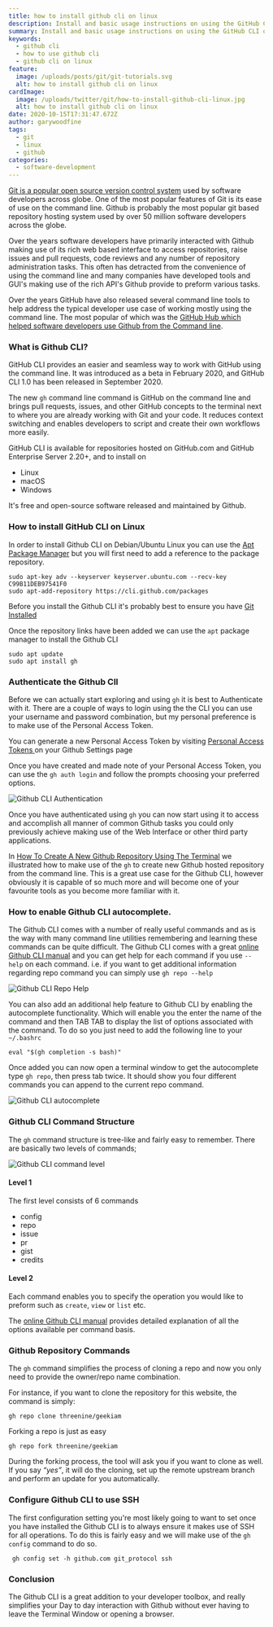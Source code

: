 ```yaml
---
title: how to install github cli on linux
description: Install and basic usage instructions on using the GitHub CLI on Linux
summary: Install and basic usage instructions on using the GitHub CLI on Linux
keywords:
  - github cli
  - how to use github cli
  - github cli on linux
feature:
  image: /uploads/posts/git/git-tutorials.svg
  alt: how to install github cli on linux
cardImage:
  image: /uploads/twitter/git/how-to-install-github-cli-linux.jpg
  alt: how to install github cli on linux
date: 2020-10-15T17:31:47.672Z
author: garywoodfine
tags:
  - git
  - linux
  - github
categories:
  - software-development
---
```


[Git is a popular open source version control system](https://geekiam.io/what-is-git/ "What is Git | Geek.I.Am") used by software developers across globe.  One of the most popular features of 
Git is its ease of use on the command line.  Github is probably the most popular git based repository hosting system used
by over 50 million software developers across the globe.  

Over the years software developers have primarily interacted with Github making use of its rich web based interface to 
access repositories, raise issues and pull requests, code reviews and any number of repository administration tasks.  This
often has detracted from the convenience of using the command line and many companies have developed tools and GUI's making 
use of the rich API's Github provide to preform various tasks.

Over the years GitHub have also released several command line tools to help address the typical developer use case of 
working mostly using the command line. The most popular of which was the [GitHub Hub which helped software developers use
Github from the Command line](https://hub.github.com/ "Github hub").

### What is Github CLI?
GitHub CLI provides an easier and seamless way to work with GitHub using the command line. It was introduced
 as a beta in February 2020, and GitHub CLI 1.0 has been released in September 2020.

The new `gh` command line command is GitHub on the command line and brings pull requests, issues, and other GitHub 
concepts to the terminal next to where you are already working with Git and your code. It reduces context switching 
and enables developers to script and create their own workflows more easily.

GitHub CLI is available for repositories hosted on GitHub.com and GitHub Enterprise Server 2.20+, and to install on 
* Linux
* macOS
* Windows
 
It's free and open-source software released and maintained by Github.


### How to install GitHub CLI on Linux

In order to install Github CLI on Debian/Ubuntu Linux you can use the [Apt Package Manager](https://geekiam.io/what-is-a-linux-package-manager/ "What is a Linux Package Manager | Geek.I.Am")
but you will first need to add a reference to the package repository.

```shell script
sudo apt-key adv --keyserver keyserver.ubuntu.com --recv-key C99B11DEB97541F0
sudo apt-add-repository https://cli.github.com/packages
```
Before you install the Github CLI it's probably best to ensure you have [Git Installed](https://geekiam.io/how-to-install-git-on-linux/ "How To Install Git On Linux | Geek.I.Am") 

Once the repository links have been added we can use the `apt` package manager to install the Github CLI
```shell script
sudo apt update
sudo apt install gh
```

### Authenticate the Github ClI

Before we can actually start exploring and using `gh` it is best to Authenticate with it. There are a couple of ways to 
login using the the CLI you can use your username and password combination, but my personal preference is to make use
of the Personal Access Token.


You can generate a new Personal Access Token by visiting [Personal Access Tokens ](https://github.com/settings/tokens) on your Github Settings page

Once you have created and made note of your Personal Access Token, you can use the `gh auth login` and follow the prompts
choosing your preferred options.

![Github CLI Authentication ](/uploads/github-cli-registration.png "Github CLI Authentication")

Once you have authenticated using `gh`  you can now start using it to access and accomplish all manner of common 
Github tasks you could only previously achieve making use of the Web Interface or other third party applications.

In [How To Create A New Github Repository Using The Terminal](https://geekiam.io/how-to-create-a-new-github-repository-using-the-terminal/ "How To Create A New Github Repository Using The Terminal | Geek.I.Am")
we illustrated how to make use of the `gh` to create new Github hosted repository from the command line. This is a great
use case for the Github CLI, however obviously it is capable of so much more and will become one of your favourite tools
as you become more familiar with it.

### How to enable Github CLI autocomplete.
The Github CLI comes with a number of really useful commands and as is the way with many command line utilities remembering
and learning these commands can be quite difficult.  The Github CLI comes with a great [online Github CLI manual](https://cli.github.com/manual/ "Github CLI Manual") 
and you can get help for each command if you use `--help` on each command. i.e. if you want to get additional information 
regarding repo command you can simply use `gh repo --help`

![Github CLI Repo Help ](/uploads/github-cli-repo-help.png "Github CLI Repo Help")

You can also add an additional help feature to Github CLI by enabling the autocomplete functionality. Which will enable you
the enter the name of the command and then TAB TAB to display the list of options associated with the command.  To do so
you just need to add the following line to your `~/.bashrc` 

```shell script
eval "$(gh completion -s bash)"
```
Once added you can now open a terminal window to get the autocomplete type `gh repo`, then press tab twice. It should 
show you four different commands you can append to the current repo command.

![Github CLI autocomplete ](/uploads/github-cli-autocomplete.png "Github CLI autocomplete")
 
 ### Github CLI Command Structure
 The `gh` command structure is tree-like and fairly easy to remember. There are basically two levels of commands; 
 
 ![Github CLI command level ](/uploads/github-cli-command-level.png "Github CLI command level")
 #### Level 1
 The first level consists of 6 commands
 
 * config
 * repo
 * issue
 * pr
 * gist
 * credits
 
#### Level 2

Each command enables you to specify the operation you would like to preform
such as `create`, `view` or `list` etc. 

 The [online Github CLI manual](https://cli.github.com/manual/ "Github CLI Manual") provides detailed explanation of all
 the options available per command basis.

### Github Repository Commands

The `gh` command simplifies the process of cloning a repo and now you only need to provide the owner/repo name combination.

For instance, if you want to clone the repository for this website, the command is simply:

```shell script
gh repo clone threenine/geekiam
```

Forking a repo is just as easy

```shell script
gh repo fork threenine/geekiam
```
 During the forking process, the tool will ask you if you want to clone as well. If you say *“yes”*, it will do the 
 cloning, set up the remote upstream branch and perform an update for you automatically.  
 
 ### Configure Github CLI to use SSH
 
 The first configuration setting you're most likely going to want to set once you have installed the Github CLI is to 
 always ensure it makes use of SSH for all operations.  To do this is fairly easy and we will make use of the `gh config`
 command to do so.
 
 ```shell script
  gh config set -h github.com git_protocol ssh
```                                         

### Conclusion

The Github CLI is a great addition to your developer toolbox, and really simplifies your Day to day interaction with Github 
without ever having to leave the Terminal Window or opening a browser.



